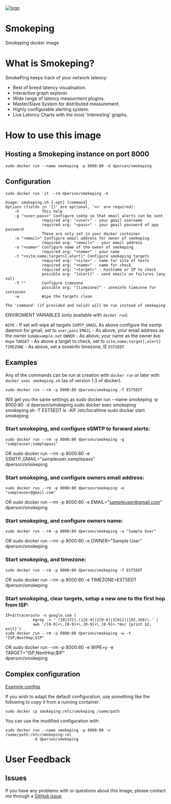 [![logo](http://oss.oetiker.ch/smokeping/inc/smokeping-logo.png)](http://oss.oetiker.ch/smokeping/)

# Smokeping

Smokeping docker image

# What is Smokeping?

SmokePing keeps track of your network latency:

 * Best of breed latency visualisation.
 * Interactive graph explorer.
 * Wide range of latency measurment plugins.
 * Master/Slave System for distributed measurement.
 * Highly configurable alerting system.
 * Live Latency Charts with the most 'interesting' graphs.

# How to use this image

## Hosting a Smokeping instance on port 8000

    sudo docker run --name smokeping -p 8000:80 -d dperson/smokeping

## Configuration

    sudo docker run -it --rm dperson/smokeping -h

    Usage: smokeping.sh [-opt] [command]
    Options (fields in '[]' are optional, '<>' are required):
        -h          This help
        -g "<user;pass>" Configure ssmtp so that email alerts can be sent
                    required arg: "<user>" - your gmail username
                    required arg: "<pass>" - your gmail password of app password
                    These are only set in your docker container
        -e "<email>" Configure email address for owner of smokeping
                    required arg: "<email>" - your email address
        -o "<name>" Configure name of the owner of smokeping
                    required arg: "<name>" - your name
        -t "<site;name;target>[;alert]" Configure smokeping targets
                    required arg: "<site>" - name for site of tests
                    required arg: "<name>" - name for check
                    required arg: "<target>" - hostname or IP to check
                    possible arg: "[alert]" - send emails on failures (any val)
        -T ""       Configure timezone
                    possible arg: "[timezone]" - zoneinfo timezone for container
        -w          Wipe the targets clean

    The 'command' (if provided and valid) will be run instead of smokeping

ENVIROMENT VARIABLES (only available with `docker run`)

`WIPE` - If set will wipe all targets
`SSMTP_GMAIL` As above configure the ssmtp daemon for gmail, set to `user;pass`
`EMAIL` - As above, your email address as the owner `bob@example.net`
`OWNER` - As above, your name as the owner `Bob Hope`
`TARGET` - As above a target to check, set to `site;name;target[;alert]`
`TIMEZONE` - As above, set a zoneinfo timezone, IE `EST5EDT`

## Examples

Any of the commands can be run at creation with `docker run` or later with
`docker exec smokeping.sh` (as of version 1.3 of docker).

    sudo docker run --rm -p 8000:80 dperson/smokeping -T EST5EDT
Will get you the same settings as
    sudo docker run --name smokeping -p 8000:80 -d dperson/smokeping
    sudo docker exec smokeping smokeping.sh -T EST5EDT ls -AlF /etc/localtime
    sudo docker start smokeping

### Start smokeping, and configure sSMTP to forward alerts:

    sudo docker run --rm -p 8000:80 dperson/smokeping -g "sampleuser;samplepass"
OR
    sudo docker run --rm -p 8000:80 -e SSMTP_GMAIL="sampleuser;samplepass" \
                dperson/smokeping

### Start smokeping, and configure owners email address:

    sudo docker run --rm -p 8000:80 dperson/smokeping -e "sampleuser@gmail.com"
OR
    sudo docker run --rm -p 8000:80 -e EMAIL="sampleuser@gmail.com" \
                dperson/smokeping

### Start smokeping, and configure owners name:

    sudo docker run --rm -p 8000:80 dperson/smokeping -o "Sample User"
OR
    sudo docker run --rm -p 8000:80 -e OWNER="Sample User" dperson/smokeping

### Start smokeping, and timezone:

    sudo docker run --rm -p 8000:80 dperson/smokeping -T EST5EDT
OR
    sudo docker run --rm -p 8000:80 -e TIMEZONE=EST5EDT dperson/smokeping

### Start smokeping, clear targets, setup a new one to the first hop from ISP:

    IP=$(traceroute -n google.com |
                egrep -v ' (10|172\.(1[6-9]|2[0-9]|3[01])|192.168)\.' |
                awk '/[0-9]+\.[0-9]+\.[0-9]+\.[0-9]+.*ms/ {print $2; exit}')
    sudo docker run --rm -p 8000:80 dperson/smokeping -w -t "ISP;NextHop;$IP"
OR
    sudo docker run --rm -p 8000:80 -e WIPE=y -e TARGET="ISP;NextHop;$IP" \
                dperson/smokeping

## Complex configuration

[Example configs](http://oss.oetiker.ch/smokeping/doc/smokeping_examples.en.html)

If you wish to adapt the default configuration, use something like the following
to copy it from a running container:

    sudo docker cp smokeping:/etc/smokeping /some/path

You can use the modified configuration with:

    sudo docker run --name smokeping -p 8000:80 -v /some/path:/etc/smokeping:ro\
                -d dperson/smokeping

# User Feedback

## Issues

If you have any problems with or questions about this image, please contact me
through a [GitHub issue](https://github.com/dperson/smokeping/issues).
